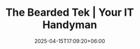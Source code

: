 ---
title: "The Bearded Tek | Your IT Handyman"
date: 2025-04-15T17:09:20+06:00
description: "The Bearded Tek, Palmer and Wasilla's IT Handyman"
layout: index
hero:
    enable: true
    title: Your IT Handyman
    tagline: We provide reliable, affordable tech support for homes and businesses in Alaska's Mat-Su Valley.
    wordSlider:
        enable: true
        items:
            - ON-SITE SUPPORT
            - REMOTE SUPPORT
            - COMPUTERS
            - PRINTERS
            - NETWORKING
            - CAMERAS
            - WEB DESIGN
            - WEB HOSTING
about:
    enable: true
    items:
        1:
            icon: map
            title: Service Area
            text: Palmer and Wasilla Areas
            link:
        2:
            icon: email
            title: Email Us
            text: contact@beardedtek.com
            link: mailto:contact@beardedtek.com
        3:
            icon: phone
            title: Call Us
            text: (907) 519-8577
            link: "tel:+19075198577"
rates:
    enable: true
    standalone: false
    heading:
        enable: true
        title: Fair and Up Front Pricing
        text: Our clear pricing has no hidden fees.  No gotchas in your bill.  Guaranteed.
---